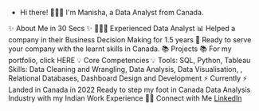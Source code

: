 - Hi there! 🙋🏻‍♀️
I'm Manisha, a Data Analyst from Canada.

✨ About Me in 30 Secs ✨
👩🏻‍💻 Experienced Data Analyst
📊 Helped a company in their Business Decision Making for 1.5 years 
📝 Ready to serve your company with the learnt skills in Canada.
📚 Projects 📚
For my portfolio, click HERE
💡 Core Competencies 💡
Tools: SQL, Python, Tableau
Skills: Data Cleaning and Wrangling, Data Analysis, Data Visualisation, , Relational Databases, Dashboard Design and Development
⚡️ Currently ⚡️
Landed in Canada in 2022
Ready to step my foot in Canada Data Analysis Industry with my Indian Work Experience
🙌🏻 Connect with Me
[LinkedIn](linkedin.com/in/manisha-rehal-1a64aa170)



<!---
manisharehal/manisharehal is a ✨ special ✨ repository because its `README.md` (this file) appears on your GitHub profile.
You can click the Preview link to take a look at your changes.
--->
